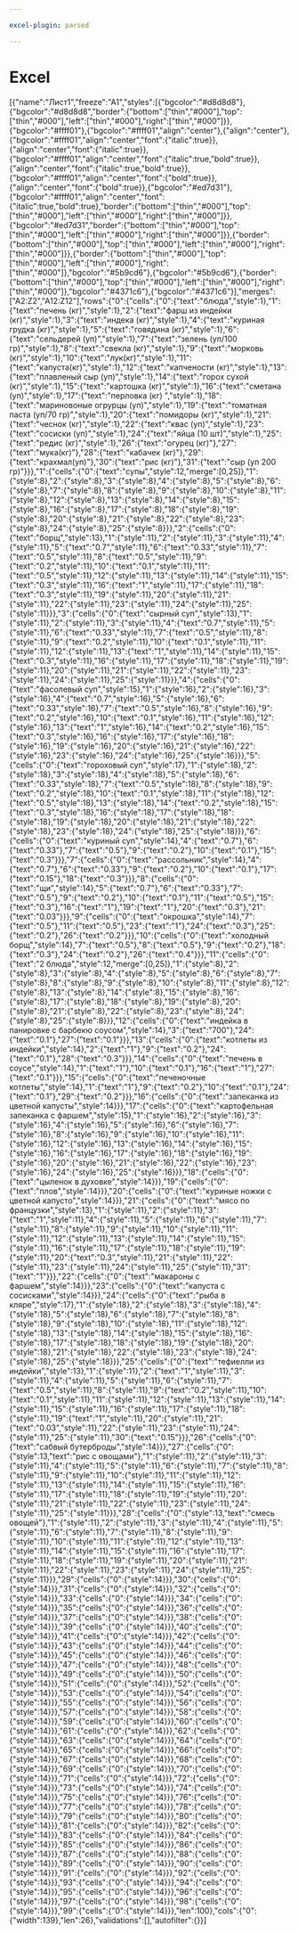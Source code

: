 ```yaml
---

excel-plugin: parsed

---
```



# Excel
[{"name":"Лист1","freeze":"A1","styles":[{"bgcolor":"#d8d8d8"},{"bgcolor":"#d8d8d8","border":{"bottom":["thin","#000"],"top":["thin","#000"],"left":["thin","#000"],"right":["thin","#000"]}},{"bgcolor":"#ffff01"},{"bgcolor":"#ffff01","align":"center"},{"align":"center"},{"bgcolor":"#ffff01","align":"center","font":{"italic":true}},{"align":"center","font":{"italic":true}},{"bgcolor":"#ffff01","align":"center","font":{"italic":true,"bold":true}},{"align":"center","font":{"italic":true,"bold":true}},{"bgcolor":"#ffff01","align":"center","font":{"bold":true}},{"align":"center","font":{"bold":true}},{"bgcolor":"#ed7d31"},{"bgcolor":"#ffff01","align":"center","font":{"italic":true,"bold":true},"border":{"bottom":["thin","#000"],"top":["thin","#000"],"left":["thin","#000"],"right":["thin","#000"]}},{"bgcolor":"#ed7d31","border":{"bottom":["thin","#000"],"top":["thin","#000"],"left":["thin","#000"],"right":["thin","#000"]}},{"border":{"bottom":["thin","#000"],"top":["thin","#000"],"left":["thin","#000"],"right":["thin","#000"]}},{"border":{"bottom":["thin","#000"],"top":["thin","#000"],"left":["thin","#000"],"right":["thin","#000"]},"bgcolor":"#5b9cd6"},{"bgcolor":"#5b9cd6"},{"border":{"bottom":["thin","#000"],"top":["thin","#000"],"left":["thin","#000"],"right":["thin","#000"]},"bgcolor":"#4371c6"},{"bgcolor":"#4371c6"}],"merges":["A2:Z2","A12:Z12"],"rows":{"0":{"cells":{"0":{"text":"блюда","style":1},"1":{"text":"печень (кг)","style":1},"2":{"text":"фарш из индейки (кг)","style":1},"3":{"text":"индека (кг)","style":1},"4":{"text":"куриная грудка (кг)","style":1},"5":{"text":"говядина (кг)","style":1},"6":{"text":"сельдерей (уп)","style":1},"7":{"text":"зелень (уп/100 гр)","style":1},"8":{"text":"свекла (кг)","style":1},"9":{"text":"морковь (кг)","style":1},"10":{"text":"лук(кг)","style":1},"11":{"text":"капуста(кг)","style":1},"12":{"text":"капчености (кг)","style":1},"13":{"text":"плавленый сыр (уп)","style":1},"14":{"text":"горох сухой (кг)","style":1},"15":{"text":"картошка (кг)","style":1},"16":{"text":"сметана (уп)","style":1},"17":{"text":"перловка (кг) ","style":1},"18":{"text":"мариновоные огрурцы (уп)","style":1},"19":{"text":"томатная паста (уп/70 гр)","style":1},"20":{"text":"помидоры (кг)","style":1},"21":{"text":"чеснок (кг)","style":1},"22":{"text":"квас (уп)","style":1},"23":{"text":"сосиски (уп)","style":1},"24":{"text":"яйца (10 шт)","style":1},"25":{"text":"редис (кг)","style":1},"26":{"text":"огурец (кг)"},"27":{"text":"мука(кг)"},"28":{"text":"кабачек (кг)"},"29":{"text":"крахмал(уп)"},"30":{"text":"рис (кг)"},"31":{"text":"сыр (уп 200 гр)"}}},"1":{"cells":{"0":{"text":"супы","style":12,"merge":[0,25]},"1":{"style":8},"2":{"style":8},"3":{"style":8},"4":{"style":8},"5":{"style":8},"6":{"style":8},"7":{"style":8},"8":{"style":8},"9":{"style":8},"10":{"style":8},"11":{"style":8},"12":{"style":8},"13":{"style":8},"14":{"style":8},"15":{"style":8},"16":{"style":8},"17":{"style":8},"18":{"style":8},"19":{"style":8},"20":{"style":8},"21":{"style":8},"22":{"style":8},"23":{"style":8},"24":{"style":8},"25":{"style":8}}},"2":{"cells":{"0":{"text":"борщ","style":13},"1":{"style":11},"2":{"style":11},"3":{"style":11},"4":{"style":11},"5":{"text":"0.7","style":11},"6":{"text":"0.33","style":11},"7":{"text":"0.5","style":11},"8":{"text":"0.5","style":11},"9":{"text":"0.2","style":11},"10":{"text":"0.1","style":11},"11":{"text":"0.5","style":11},"12":{"style":11},"13":{"style":11},"14":{"style":11},"15":{"text":"0.3","style":11},"16":{"text":"1","style":11},"17":{"style":11},"18":{"text":"0.3","style":11},"19":{"style":11},"20":{"style":11},"21":{"style":11},"22":{"style":11},"23":{"style":11},"24":{"style":11},"25":{"style":11}}},"3":{"cells":{"0":{"text":"сырный суп","style":13},"1":{"style":11},"2":{"style":11},"3":{"style":11},"4":{"text":"0.7","style":11},"5":{"style":11},"6":{"text":"0.33","style":11},"7":{"text":"0.5","style":11},"8":{"style":11},"9":{"text":"0.2","style":11},"10":{"text":"0.1","style":11},"11":{"style":11},"12":{"style":11},"13":{"text":"1","style":11},"14":{"style":11},"15":{"text":"0.3","style":11},"16":{"style":11},"17":{"style":11},"18":{"style":11},"19":{"style":11},"20":{"style":11},"21":{"style":11},"22":{"style":11},"23":{"style":11},"24":{"style":11},"25":{"style":11}}},"4":{"cells":{"0":{"text":"фасолевый суп","style":15},"1":{"style":16},"2":{"style":16},"3":{"style":16},"4":{"text":"0.7","style":16},"5":{"style":16},"6":{"text":"0.33","style":16},"7":{"text":"0.5","style":16},"8":{"style":16},"9":{"text":"0.2","style":16},"10":{"text":"0.1","style":16},"11":{"style":16},"12":{"style":16},"13":{"text":"1","style":16},"14":{"text":"0.2","style":16},"15":{"text":"0.3","style":16},"16":{"style":16},"17":{"style":16},"18":{"style":16},"19":{"style":16},"20":{"style":16},"21":{"style":16},"22":{"style":16},"23":{"style":16},"24":{"style":16},"25":{"style":16}}},"5":{"cells":{"0":{"text":"гороховый суп","style":17},"1":{"style":18},"2":{"style":18},"3":{"style":18},"4":{"style":18},"5":{"style":18},"6":{"text":"0.33","style":18},"7":{"text":"0.5","style":18},"8":{"style":18},"9":{"text":"0.2","style":18},"10":{"text":"0.1","style":18},"11":{"style":18},"12":{"text":"0.5","style":18},"13":{"style":18},"14":{"text":"0.2","style":18},"15":{"text":"0.3","style":18},"16":{"style":18},"17":{"style":18},"18":{"style":18},"19":{"style":18},"20":{"style":18},"21":{"style":18},"22":{"style":18},"23":{"style":18},"24":{"style":18},"25":{"style":18}}},"6":{"cells":{"0":{"text":"куриный суп","style":14},"4":{"text":"0.7"},"6":{"text":"0.33"},"7":{"text":"0.5"},"9":{"text":"0.2"},"10":{"text":"0.1"},"15":{"text":"0.3"}}},"7":{"cells":{"0":{"text":"рассольник","style":14},"4":{"text":"0.7"},"6":{"text":"0.33"},"9":{"text":"0.2"},"10":{"text":"0.1"},"17":{"text":"0.15"},"18":{"text":"0.3"}}},"8":{"cells":{"0":{"text":"щи","style":14},"5":{"text":"0.7"},"6":{"text":"0.33"},"7":{"text":"0.5"},"9":{"text":"0.2"},"10":{"text":"0.1"},"11":{"text":"0.5"},"15":{"text":"0.3"},"16":{"text":"1"},"19":{"text":"1"},"20":{"text":"0.3"},"21":{"text":"0.03"}}},"9":{"cells":{"0":{"text":"окрошка","style":14},"7":{"text":"0.5"},"11":{"text":"0.5"},"23":{"text":"1"},"24":{"text":"0.3"},"25":{"text":"0.2"},"26":{"text":"0.2"}}},"10":{"cells":{"0":{"text":"холодный борщ","style":14},"7":{"text":"0.5"},"8":{"text":"0.5"},"9":{"text":"0.2"},"18":{"text":"0.3"},"24":{"text":"0.2"},"26":{"text":"0.4"}}},"11":{"cells":{"0":{"text":"2 блюда","style":12,"merge":[0,25]},"1":{"style":8},"2":{"style":8},"3":{"style":8},"4":{"style":8},"5":{"style":8},"6":{"style":8},"7":{"style":8},"8":{"style":8},"9":{"style":8},"10":{"style":8},"11":{"style":8},"12":{"style":8},"13":{"style":8},"14":{"style":8},"15":{"style":8},"16":{"style":8},"17":{"style":8},"18":{"style":8},"19":{"style":8},"20":{"style":8},"21":{"style":8},"22":{"style":8},"23":{"style":8},"24":{"style":8},"25":{"style":8}}},"12":{"cells":{"0":{"text":"индейка в панировке с барбекю соусом","style":14},"3":{"text":"700"},"24":{"text":"0.1"},"27":{"text":"0.1"}}},"13":{"cells":{"0":{"text":"котлеты из индейки","style":14},"2":{"text":"1"},"9":{"text":"0.2"},"24":{"text":"0.1"},"28":{"text":"0.3"}}},"14":{"cells":{"0":{"text":"печень в соусе","style":14},"1":{"text":"1"},"10":{"text":"0.1"},"16":{"text":"1"},"27":{"text":"0.1"}}},"15":{"cells":{"0":{"text":"печеночные котлеты","style":14},"1":{"text":"1"},"9":{"text":"0.2"},"10":{"text":"0.1"},"24":{"text":"0.1"},"29":{"text":"0.2"}}},"16":{"cells":{"0":{"text":"запеканка из цветной капусты","style":14}}},"17":{"cells":{"0":{"text":"картофельная запеканка с фаршем","style":15},"1":{"style":16},"2":{"style":16},"3":{"style":16},"4":{"style":16},"5":{"style":16},"6":{"style":16},"7":{"style":16},"8":{"style":16},"9":{"style":16},"10":{"style":16},"11":{"style":16},"12":{"style":16},"13":{"style":16},"14":{"style":16},"15":{"style":16},"16":{"style":16},"17":{"style":16},"18":{"style":16},"19":{"style":16},"20":{"style":16},"21":{"style":16},"22":{"style":16},"23":{"style":16},"24":{"style":16},"25":{"style":16}}},"18":{"cells":{"0":{"text":"цыленок в духовке","style":14}}},"19":{"cells":{"0":{"text":"плов","style":14}}},"20":{"cells":{"0":{"text":"куриные ножки с цветной капусто","style":14}}},"21":{"cells":{"0":{"text":"мясо по французки","style":13},"1":{"style":11},"2":{"style":11},"3":{"text":"1","style":11},"4":{"style":11},"5":{"style":11},"6":{"style":11},"7":{"style":11},"8":{"style":11},"9":{"style":11},"10":{"style":11},"11":{"style":11},"12":{"style":11},"13":{"style":11},"14":{"style":11},"15":{"style":11},"16":{"style":11},"17":{"style":11},"18":{"style":11},"19":{"style":11},"20":{"text":"0.3","style":11},"21":{"style":11},"22":{"style":11},"23":{"style":11},"24":{"style":11},"25":{"style":11},"31":{"text":"1"}}},"22":{"cells":{"0":{"text":"макароны с фаршем","style":14}}},"23":{"cells":{"0":{"text":"капуста с сосисками","style":14}}},"24":{"cells":{"0":{"text":"рыба в кляре","style":17},"1":{"style":18},"2":{"style":18},"3":{"style":18},"4":{"style":18},"5":{"style":18},"6":{"style":18},"7":{"style":18},"8":{"style":18},"9":{"style":18},"10":{"style":18},"11":{"style":18},"12":{"style":18},"13":{"style":18},"14":{"style":18},"15":{"style":18},"16":{"style":18},"17":{"style":18},"18":{"style":18},"19":{"style":18},"20":{"style":18},"21":{"style":18},"22":{"style":18},"23":{"style":18},"24":{"style":18},"25":{"style":18}}},"25":{"cells":{"0":{"text":"тефиелли из индейки","style":13},"1":{"style":11},"2":{"text":"1","style":11},"3":{"style":11},"4":{"style":11},"5":{"style":11},"6":{"style":11},"7":{"text":"0.5","style":11},"8":{"style":11},"9":{"text":"0.2","style":11},"10":{"text":"0.1","style":11},"11":{"style":11},"12":{"style":11},"13":{"style":11},"14":{"style":11},"15":{"style":11},"16":{"style":11},"17":{"style":11},"18":{"style":11},"19":{"text":"1","style":11},"20":{"style":11},"21":{"text":"0.03","style":11},"22":{"style":11},"23":{"style":11},"24":{"style":11},"25":{"style":11},"30":{"text":"0.15"}}},"26":{"cells":{"0":{"text":"сабвый бутерброды","style":14}}},"27":{"cells":{"0":{"style":13,"text":"рис с овощами"},"1":{"style":11},"2":{"style":11},"3":{"style":11},"4":{"style":11},"5":{"style":11},"6":{"style":11},"7":{"style":11},"8":{"style":11},"9":{"style":11},"10":{"style":11},"11":{"style":11},"12":{"style":11},"13":{"style":11},"14":{"style":11},"15":{"style":11},"16":{"style":11},"17":{"style":11},"18":{"style":11},"19":{"style":11},"20":{"style":11},"21":{"style":11},"22":{"style":11},"23":{"style":11},"24":{"style":11},"25":{"style":11}}},"28":{"cells":{"0":{"style":13,"text":"смесь овощей"},"1":{"style":11},"2":{"style":11},"3":{"style":11},"4":{"style":11},"5":{"style":11},"6":{"style":11},"7":{"style":11},"8":{"style":11},"9":{"style":11},"10":{"style":11},"11":{"style":11},"12":{"style":11},"13":{"style":11},"14":{"style":11},"15":{"style":11},"16":{"style":11},"17":{"style":11},"18":{"style":11},"19":{"style":11},"20":{"style":11},"21":{"style":11},"22":{"style":11},"23":{"style":11},"24":{"style":11},"25":{"style":11}}},"29":{"cells":{"0":{"style":14}}},"30":{"cells":{"0":{"style":14}}},"31":{"cells":{"0":{"style":14}}},"32":{"cells":{"0":{"style":14}}},"33":{"cells":{"0":{"style":14}}},"34":{"cells":{"0":{"style":14}}},"35":{"cells":{"0":{"style":14}}},"36":{"cells":{"0":{"style":14}}},"37":{"cells":{"0":{"style":14}}},"38":{"cells":{"0":{"style":14}}},"39":{"cells":{"0":{"style":14}}},"40":{"cells":{"0":{"style":14}}},"41":{"cells":{"0":{"style":14}}},"42":{"cells":{"0":{"style":14}}},"43":{"cells":{"0":{"style":14}}},"44":{"cells":{"0":{"style":14}}},"45":{"cells":{"0":{"style":14}}},"46":{"cells":{"0":{"style":14}}},"47":{"cells":{"0":{"style":14}}},"48":{"cells":{"0":{"style":14}}},"49":{"cells":{"0":{"style":14}}},"50":{"cells":{"0":{"style":14}}},"51":{"cells":{"0":{"style":14}}},"52":{"cells":{"0":{"style":14}}},"53":{"cells":{"0":{"style":14}}},"54":{"cells":{"0":{"style":14}}},"55":{"cells":{"0":{"style":14}}},"56":{"cells":{"0":{"style":14}}},"57":{"cells":{"0":{"style":14}}},"58":{"cells":{"0":{"style":14}}},"59":{"cells":{"0":{"style":14}}},"60":{"cells":{"0":{"style":14}}},"61":{"cells":{"0":{"style":14}}},"62":{"cells":{"0":{"style":14}}},"63":{"cells":{"0":{"style":14}}},"64":{"cells":{"0":{"style":14}}},"65":{"cells":{"0":{"style":14}}},"66":{"cells":{"0":{"style":14}}},"67":{"cells":{"0":{"style":14}}},"68":{"cells":{"0":{"style":14}}},"69":{"cells":{"0":{"style":14}}},"70":{"cells":{"0":{"style":14}}},"71":{"cells":{"0":{"style":14}}},"72":{"cells":{"0":{"style":14}}},"73":{"cells":{"0":{"style":14}}},"74":{"cells":{"0":{"style":14}}},"75":{"cells":{"0":{"style":14}}},"76":{"cells":{"0":{"style":14}}},"77":{"cells":{"0":{"style":14}}},"78":{"cells":{"0":{"style":14}}},"79":{"cells":{"0":{"style":14}}},"80":{"cells":{"0":{"style":14}}},"81":{"cells":{"0":{"style":14}}},"82":{"cells":{"0":{"style":14}}},"83":{"cells":{"0":{"style":14}}},"84":{"cells":{"0":{"style":14}}},"85":{"cells":{"0":{"style":14}}},"86":{"cells":{"0":{"style":14}}},"87":{"cells":{"0":{"style":14}}},"88":{"cells":{"0":{"style":14}}},"89":{"cells":{"0":{"style":14}}},"90":{"cells":{"0":{"style":14}}},"91":{"cells":{"0":{"style":14}}},"92":{"cells":{"0":{"style":14}}},"93":{"cells":{"0":{"style":14}}},"94":{"cells":{"0":{"style":14}}},"95":{"cells":{"0":{"style":14}}},"96":{"cells":{"0":{"style":14}}},"97":{"cells":{"0":{"style":14}}},"98":{"cells":{"0":{"style":14}}},"99":{"cells":{"0":{"style":14}}},"len":100},"cols":{"0":{"width":139},"len":26},"validations":[],"autofilter":{}}]